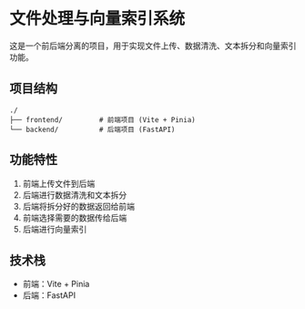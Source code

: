 # 文件处理与向量索引系统

这是一个前后端分离的项目，用于实现文件上传、数据清洗、文本拆分和向量索引功能。

## 项目结构

```
./
├── frontend/         # 前端项目 (Vite + Pinia)
└── backend/          # 后端项目 (FastAPI)
```

## 功能特性

1. 前端上传文件到后端
2. 后端进行数据清洗和文本拆分
3. 后端将拆分好的数据返回给前端
4. 前端选择需要的数据传给后端
5. 后端进行向量索引

## 技术栈

- 前端：Vite + Pinia
- 后端：FastAPI